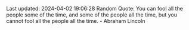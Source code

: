 Last updated: 2024-04-02 19:06:28
Random Quote: You can fool all the people some of the time, and some of the people all the time, but you cannot fool all the people all the time. - Abraham Lincoln